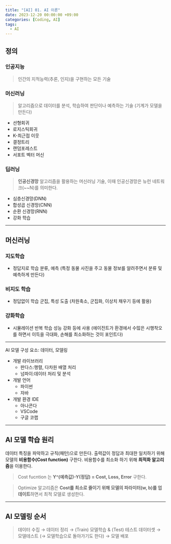 ```yaml
---
title: "[AI] 01. AI 이론"
date: 2023-12-20 00:00:00 +09:00
categories: [Coding, AI]
tags:
  - AI
---
```

## 정의
### 인공지능 
> 인간의 지적능력(추론, 인지)을 구현하는 모든 기술

### 머신러닝 
> 알고리즘으로 데이터를 분석, 학습하여 판단이나 예측하는 기술 (기계가 모델을 만든다)

- 선형회귀
- 로지스틱회귀
- K-최근접 이웃
- 결정트리
- 랜덤포레스트
- 서포트 벡터 머신

### 딥러닝
> **인공신경망** 알고리즘을 활용하는 머신러닝 기술, 이때 인공신경망은 뉴런 네트워크(~~N)를 의미한다.

- 심층신경망(DNN)
- 합성곱 신경망(CNN)
- 순환 신경망(RNN)
- 강화 학습

***

## 머신러닝
### 지도학습
- 정답지로 학습 분류, 예측 (특정 동물 사진을 주고 동물 정보를 알려주면서 분류 및 예측하게 만든다)

### 비지도 학습
- 정답없이 학습 군집, 특성 도출 (차원축소, 군집화, 이상치 채우기 등에 활용)

### 강화학습
- 시뮬레이션 반복 학습 성능 강화 등에 사용 (에이전트가 환경에서 수많은 시행착오를 하면서 이득을 극대화, 손해를 최소화하는 것이 포인트다)

***

AI 모델 구성 요소: 데이터, 모델링
- 개발 라이브러리
  - 판다스:행렬, 다차원 배열 처리
  - 넘파이:데이터 처리 및 분석
- 개발 언어
  - 파이썬
  - 자바
- 개발 환경 IDE
  - 아나콘다
  - VSCode
  - 구글 코랩

***

## AI 모델 학습 원리 

데이터 특징을 파악하고 규칙(패턴)으로 만든다. 출력값이 정답과 최대한 일치하기 위해 모델의 **비용함수(Cost function)** 구한다. 
비용함수를 최소화 하기 위해 **최적화 알고리즘**을 이용한다.

> Cost fucntion 는 **Y^(예측값)-Y(정답) = Cost, Loss, Error** 구한다.

> Optimize 알고리즘은 **Cost를 최소로 줄이기 위해 모델의 파라미터(w, b)를 업데이트**하면서 최적 모델로 생성한다.

***

## AI 모델링 순서

> 데이터 수집 → 데이터 정리 → (Train) 모델학습 & (Test) 테스트 데이터셋 → 모델테스트 (→ 모델학습으로 돌아가기도 한다) → 모델 배포
